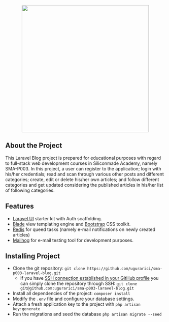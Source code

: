 <p align="center"><a href="https://laravel.com" target="_blank"><img src="https://raw.githubusercontent.com/laravel/art/master/logo-lockup/5%20SVG/2%20CMYK/1%20Full%20Color/laravel-logolockup-cmyk-red.svg" width="400"></a></p>

## About the Project
This Laravel Blog project is prepared for educational purposes with regard to full-stack web development courses in Siliconmade Academy, namely SMA-P003. In this project, a user can register to the application; login with his/her credentials; read and scan through various other posts and different categories; create, edit or delete his/her own articles; and follow different categories and get updated considering the published articles in his/her list of following categories.

## Features
- [Laravel UI](https://github.com/laravel/ui) starter kit with Auth scaffolding.
- [Blade](https://laravel.com/docs/8.x/blade) view templating engine and [Bootstrap](https://getbootstrap.com/) CSS toolkit.
- [Redis](https://laravel.com/docs/8.x/redis) for queed tasks (namely e-mail notifications on newly created articles)
- [Mailhog](https://github.com/mailhog/MailHog) for e-mail testing tool for development purposes.


## Installing Project
- Clone the git repository: `git clone https://github.com/ugurarici/sma-p003-laravel-blog.git`
    - If you have [SSH connection established in your GitHub profile](https://docs.github.com/en/enterprise-cloud@latest/authentication/connecting-to-github-with-ssh) you can simply clone the repository through SSH: `git clone git@github.com:ugurarici/sma-p003-laravel-blog.git`
- Install all dependencies of the project: `composer install`
- Modify the `.env` file and configure your database settings.
- Attach a fresh application key to the project with `php artisan key:generate`
- Run the migrations and seed the database `php artisan migrate --seed`
